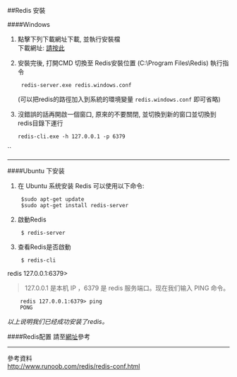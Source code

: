 ##Redis 安裝

####Windows

1. 點擊下列下載網址下載, 並執行安裝檔  
下載網址: [請按此](https://github.com/microsoftarchive/redis/releases)
2. 安裝完後, 打開CMD 切換至 Redis安裝位置 (C:\Program Files\Redis) 執行指令

        redis-server.exe redis.windows.conf

    (可以把redis的路徑加入到系統的環境變量 `redis.windows.conf` 即可省略)   
  
3. 沒錯誤的話再開啟一個窗口, 原來的不要關閉, 並切換到新的窗口並切換到redis目錄下運行

       redis-cli.exe -h 127.0.0.1 -p 6379

``
- - -
####Ubuntu 下安装
1. 在 Ubuntu 系统安装 Redis 可以使用以下命令:

        $sudo apt-get update
        $sudo apt-get install redis-server
        
2. 啟動Redis

        $ redis-server
        
3. 查看Redis是否啟動

        $ redis-cli

redis 127.0.0.1:6379>
 >127.0.0.1 是本机 IP ，6379 是 redis 服务端口。现在我们输入 PING 命令。
 
        redis 127.0.0.1:6379> ping
        PONG
 
*以上说明我们已经成功安装了redis。*

####Redis配置 請至[網址](http://www.runoob.com/redis/redis-conf.html)參考

---
參考資料   
http://www.runoob.com/redis/redis-conf.html